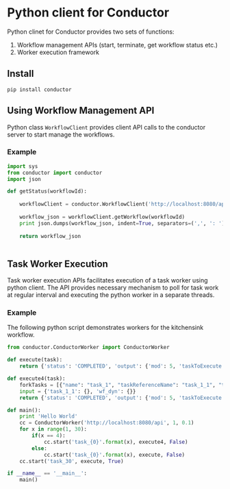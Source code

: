 # Python client for Conductor
Python clinet for Conductor provides two sets of functions:

1. Workflow management APIs (start, terminate, get workflow status etc.)
2. Worker execution framework

## Install

```shell
pip install conductor
```

## Using Workflow Management API
Python class ```WorkflowClient``` provides client API calls to the conductor server to start manage the workflows.  

### Example

```python
import sys
from conductor import conductor
import json

def getStatus(workflowId):
	
	workflowClient = conductor.WorkflowClient('http://localhost:8080/api')
	
	workflow_json = workflowClient.getWorkflow(workflowId)
	print json.dumps(workflow_json, indent=True, separators=(',', ': '))
	
	return workflow_json
	
```

## Task Worker Execution
Task worker execution APIs facilitates execution of a task worker using python client.
The API provides necessary mechanism to poll for task work at regular interval and executing the python worker in a separate threads.

### Example
The following python script demonstrates workers for the kitchensink workflow.

```python
from conductor.ConductorWorker import ConductorWorker

def execute(task):
	return {'status': 'COMPLETED', 'output': {'mod': 5, 'taskToExecute': 'task_1', 'oddEven': 0}}

def execute4(task):
	forkTasks = [{"name": "task_1", "taskReferenceName": "task_1_1", "type": "SIMPLE"},{"name": "sub_workflow_4", "taskReferenceName": "wf_dyn", "type": "SUB_WORKFLOW", "subWorkflowParam": {"name": "sub_flow_1"}}];
	input = {'task_1_1': {}, 'wf_dyn': {}}
	return {'status': 'COMPLETED', 'output': {'mod': 5, 'taskToExecute': 'task_1', 'oddEven': 0, 'dynamicTasks': forkTasks, 'inputs': input}}

def main():
	print 'Hello World'
	cc = ConductorWorker('http://localhost:8080/api', 1, 0.1)
	for x in range(1, 30):
		if(x == 4):
			cc.start('task_{0}'.format(x), execute4, False)
		else:
			cc.start('task_{0}'.format(x), execute, False)
	cc.start('task_30', execute, True)

if __name__ == '__main__':
    main()
```